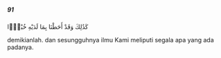 ##### 91

<span class="ayah">كَذَٰلِكَ وَقَدْ أَحَطْنَا بِمَا لَدَيْهِ خُبْرًۭا</span>

<span class="ayah_translation">demikianlah. dan sesungguhnya ilmu Kami meliputi segala apa yang ada padanya.</span>
